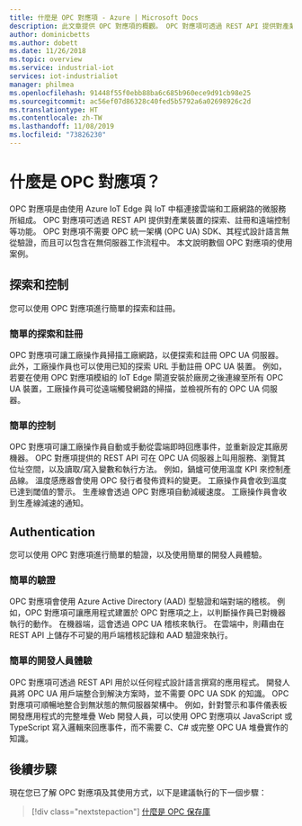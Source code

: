 ```yaml
---
title: 什麼是 OPC 對應項 - Azure | Microsoft Docs
description: 此文章提供 OPC 對應項的概觀。 OPC 對應項可透過 REST API 提供對產業裝置的探索、註冊和遠端控制等功能。
author: dominicbetts
ms.author: dobett
ms.date: 11/26/2018
ms.topic: overview
ms.service: industrial-iot
services: iot-industrialiot
manager: philmea
ms.openlocfilehash: 91448f55f0ebb88ba6c685b960ece9d91cb98e25
ms.sourcegitcommit: ac56ef07d86328c40fed5b5792a6a02698926c2d
ms.translationtype: HT
ms.contentlocale: zh-TW
ms.lasthandoff: 11/08/2019
ms.locfileid: "73826230"
---
```

# <a name="what-is-opc-twin"></a>什麼是 OPC 對應項？

OPC 對應項是由使用 Azure IoT Edge 與 IoT 中樞連接雲端和工廠網路的微服務所組成。 OPC 對應項可透過 REST API 提供對產業裝置的探索、註冊和遠端控制等功能。 OPC 對應項不需要 OPC 統一架構 (OPC UA) SDK、其程式設計語言無從驗證，而且可以包含在無伺服器工作流程中。 本文說明數個 OPC 對應項的使用案例。

## <a name="discovery-and-control"></a>探索和控制
您可以使用 OPC 對應項進行簡單的探索和註冊。

### <a name="simple-discovery-and-registration"></a>簡單的探索和註冊
OPC 對應項可讓工廠操作員掃描工廠網路，以便探索和註冊 OPC UA 伺服器。 此外，工廠操作員也可以使用已知的探索 URL 手動註冊 OPC UA 裝置。 例如，若要在使用 OPC 對應項模組的 IoT Edge 閘道安裝於廠房之後連線至所有 OPC UA 裝置，工廠操作員可從遠端觸發網路的掃描，並檢視所有的 OPC UA 伺服器。 

### <a name="simple-control"></a>簡單的控制
OPC 對應項可讓工廠操作員自動或手動從雲端即時回應事件，並重新設定其廠房機器。 OPC 對應項提供的 REST API 可在 OPC UA 伺服器上叫用服務、瀏覽其位址空間，以及讀取/寫入變數和執行方法。 例如，鍋爐可使用溫度 KPI 來控制產品線。 溫度感應器會使用 OPC 發行者發佈資料的變更。 工廠操作員會收到溫度已達到閾值的警示。 生產線會透過 OPC 對應項自動減緩速度。 工廠操作員會收到生產線減速的通知。

## <a name="authentication"></a>Authentication
您可以使用 OPC 對應項進行簡單的驗證，以及使用簡單的開發人員體驗。

### <a name="simple-authentication"></a>簡單的驗證 
OPC 對應項會使用 Azure Active Directory (AAD) 型驗證和端對端的稽核。 例如，OPC 對應項可讓應用程式建置於 OPC 對應項之上，以判斷操作員已對機器執行的動作。 在機器端，這會透過 OPC UA 稽核來執行。 在雲端中，則藉由在 REST API 上儲存不可變的用戶端稽核記錄和 AAD 驗證來執行。

### <a name="simple-developer-experience"></a>簡單的開發人員體驗 
OPC 對應項可透過 REST API 用於以任何程式設計語言撰寫的應用程式。 開發人員將 OPC UA 用戶端整合到解決方案時，並不需要 OPC UA SDK 的知識。 OPC 對應項可順暢地整合到無狀態的無伺服器架構中。 例如，針對警示和事件儀表板開發應用程式的完整堆疊 Web 開發人員，可以使用 OPC 對應項以 JavaScript 或 TypeScript 寫入邏輯來回應事件，而不需要 C、C# 或完整 OPC UA 堆疊實作的知識。 

## <a name="next-steps"></a>後續步驟

現在您已了解 OPC 對應項及其使用方式，以下是建議執行的下一個步驟：

> [!div class="nextstepaction"]
> [什麼是 OPC 保存庫](overview-opc-vault.md)
